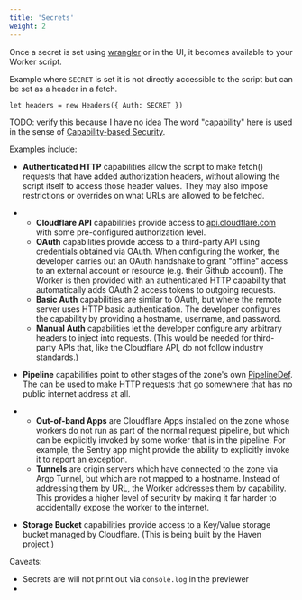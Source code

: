 ```yaml
---
title: 'Secrets'
weight: 2
---
```


Once a secret is set using [wrangler](/tooling/wrangler/secret) or in the UI, it becomes available to your Worker script. 

Example where `SECRET` is set it is not directly accessible to the script but can be set as a header in a fetch.

```
let headers = new Headers({ Auth: SECRET })
```

TODO: verify this because I have no idea
The word "capability" here is used in the sense of [Capability-based Security](https://en.wikipedia.org/wiki/Capability-based_security).

Examples include:

- **Authenticated HTTP** capabilities allow the script to make fetch() requests that have added authorization headers, without allowing the script itself to access those header values. They may also impose restrictions or overrides on what URLs are allowed to be fetched.

- - **Cloudflare API** capabilities provide access to [api.cloudflare.com](http://api.cloudflare.com/) with some pre-configured authorization level.
  - **OAuth** capabilities provide access to a third-party API using credentials obtained via OAuth. When configuring the worker, the developer carries out an OAuth handshake to grant "offline" access to an external account or resource (e.g. their Github account). The Worker is then provided with an authenticated HTTP capability that automatically adds OAuth 2 access tokens to outgoing requests.
  - **Basic Auth** capabilities are similar to OAuth, but where the remote server uses HTTP basic authentication. The developer configures the capability by providing a hostname, username, and password.
  - **Manual Auth** capabilities let the developer configure any arbitrary headers to inject into requests. (This would be needed for third-party APIs that, like the Cloudflare API, do not follow industry standards.)

- **Pipeline** capabilities point to other stages of the zone's own [PipelineDef](https://stash.cfops.it/projects/EW/repos/edgeworker/browse/src/edgeworker/logistics/pipeline.capnp). The can be used to make HTTP requests that go somewhere that has no public internet address at all.

- - **Out-of-band Apps** are Cloudflare Apps installed on the zone whose workers do not run as part of the normal request pipeline, but which can be explicitly invoked by some worker that is in the pipeline. For example, the Sentry app might provide the ability to explicitly invoke it to report an exception.
  - **Tunnels** are origin servers which have connected to the zone via Argo Tunnel, but which are not mapped to a hostname. Instead of addressing them by URL, the Worker addresses them by capability. This provides a higher level of security by making it far harder to accidentally expose the worker to the internet.

- **Storage Bucket** capabilities provide access to a Key/Value storage bucket managed by Cloudflare. (This is being built by the Haven project.)

Caveats:

- Secrets are will not print out via `console.log` in the previewer
- 